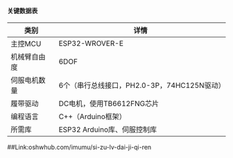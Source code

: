 #### 关键数据表

| **类别**         | **详情**                                      |
|-------------------|-----------------------------------------------|
| 主控MCU          | ESP32-WROVER-E                                |
| 机械臂自由度     | 6DOF                                          |
| 伺服电机数量     | 6个（串行总线接口，PH2.0-3P，74HC125N驱动）   |
| 履带驱动         | DC电机，使用TB6612FNG芯片                     |
| 编程语言         | C++（Arduino框架）                            |
| 所需库           | ESP32 Arduino库、伺服控制库                   |

##Link:oshwhub.com/imumu/si-zu-lv-dai-ji-qi-ren
